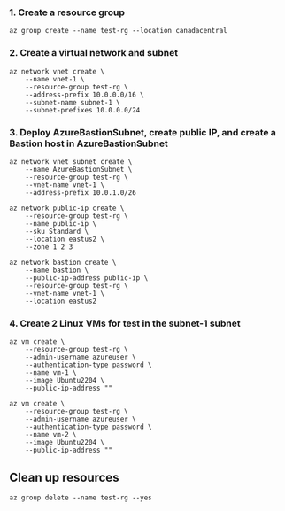 
### 1. Create a resource group
```az group create --name test-rg --location canadacentral```

### 2. Create a virtual network and subnet
```
az network vnet create \
    --name vnet-1 \
    --resource-group test-rg \
    --address-prefix 10.0.0.0/16 \
    --subnet-name subnet-1 \
    --subnet-prefixes 10.0.0.0/24
```

### 3. Deploy AzureBastionSubnet, create public IP, and create a Bastion host in AzureBastionSubnet
```
az network vnet subnet create \
    --name AzureBastionSubnet \
    --resource-group test-rg \
    --vnet-name vnet-1 \
    --address-prefix 10.0.1.0/26

az network public-ip create \
    --resource-group test-rg \
    --name public-ip \
    --sku Standard \
    --location eastus2 \
    --zone 1 2 3

az network bastion create \
    --name bastion \
    --public-ip-address public-ip \
    --resource-group test-rg \
    --vnet-name vnet-1 \
    --location eastus2
```

### 4. Create 2 Linux VMs for test in the subnet-1 subnet
```
az vm create \
    --resource-group test-rg \
    --admin-username azureuser \
    --authentication-type password \
    --name vm-1 \
    --image Ubuntu2204 \
    --public-ip-address ""

az vm create \
    --resource-group test-rg \
    --admin-username azureuser \
    --authentication-type password \
    --name vm-2 \
    --image Ubuntu2204 \
    --public-ip-address ""
```

## Clean up resources
```az group delete --name test-rg --yes```

